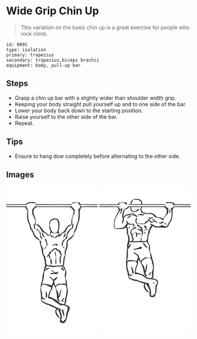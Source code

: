 # Wide Grip Chin Up
> This variation on the basic chin up is a great exercise for people who rock climb.

``` 
id: 0091 
type: isolation 
primary: trapezius 
secondary: trapezius,biceps brachii 
equipment: body, pull-up bar 
``` 

## Steps

 - Grasp a chin up bar with a slightly wider than shoulder width grip.
 - Keeping your body straight pull yourself up and to one side of the bar.
 - Lower your body back down to the starting position.
 - Raise yourself to the other side of the bar.
 - Repeat.

## Tips

 - Ensure to hang dow completely before alternating to the other side.

## Images

<svg width="185pt" height="400" viewBox="0 0 185 300" xmlns="http://www.w3.org/2000/svg"><g fill="#FFF"><path d="M0 0h185v37.68c-11.69.04-23.37-.06-35.06.06-.48-1.42-.54-3.72-2.54-3.76-4.55-.27-9.16-.39-13.68.28l-.28 2.27c3.51-1.14 7.1-2.11 10.82-2.21 3.26 2.4 6.02 6.1 5.05 10.4-.76.9-1.51 1.82-2.25 2.74-.33.04-.99.14-1.33.18.46 1.7.59 3.44.43 5.18.96 5.7-.23 11.41-.74 17.08-.22 2.58-.97 5.07-2.37 7.26-1.51 2.37-1.5 5.25-2.19 7.89-.54 2.67-2.62 4.61-3.66 7.06-.63 2.21-.18 4.67-1.13 6.79-3.73 4.92-9.39 7.93-13.34 12.63-1.11 3.36-.77 7.02-1.15 10.51-.06 3.86-2.35 7.16-3.13 10.86-.8 3.13.24 6.3.55 9.42-.6.37-1.79 1.12-2.38 1.49-1.09 5.72-1.36 11.55-1.99 17.33-6.85.31-13.7.88-20.57.98-2.44.07-4.79-.67-7-1.63-.26.28-.76.86-1.02 1.14-2.15-.59-5.07-1.34-5.3-4.03-.22-4.26-.38-8.58-1.74-12.65-.88-3.09-3.75-5.24-4.18-8.49-.36-3.14.18-6.35-.49-9.46-1.12-2.66-3.04-4.98-3.69-7.83-.36-2.16-.23-4.35-.25-6.52-.89-.74-1.78-1.49-2.66-2.23-2.02-3.92-6.08-6.04-8.92-9.24-2.5-2.86-2.9-6.82-4.76-10.04-1.24-2.43-3.45-4.42-3.9-7.2-.55-2.38-.68-4.92-2.08-7-3.73-5.99-3.36-13.34-3.88-20.11.34-4.62.35-10.07-3.74-13.16.54-.4 1.6-1.21 2.14-1.62-14.2-.16-28.39-.19-42.59-.2v-2.79c13.7 0 27.4-.01 41.1-.01.9-1.14 1.61-2.68 3.17-3.07 5.26-1.45 10.74-.19 16.1-.42-3.32-3.12-8.26-1.78-12.37-2.12-4.46-.94-6.68 4.58-11.01 4.24-12.33.04-24.66-.01-36.99.01V0m59.28 37.59c-.46 1.92.05 4.49-1.8 5.8-1.82 1.52-3.51 3.2-5 5.05.38 4.04-.71 8.56 1.81 12.08 1.66 2.66 2.28 5.82 4.12 8.38.29 3.71.02 7.51-1.02 11.09-.45-1.44-1.32-2.38-2.61-2.83 1.21 3.16 1.45 6.5 1.5 9.84 1.11 1.33 3.11.57 4.61.87 1.22 1.98 3.12 3.29 5.23 4.17.88 2.01 1.42 4.13 1.88 6.26l.99-.91c-.15 2.17-.42 4.32-.5 6.5 1.6 1.58 2.74 4.06 5.38 3.85-1.6-2.24-3.53-4.45-3.48-7.4l-.77.56c.17-1.3.37-2.61.57-3.91-2.44-4.72-6.01-10.59-12.22-9.77 0-2.8-.46-5.78.85-8.38 5.93 1.55 10.08 6.53 12.24 12.04 1.38 3.95 6.48 3.27 8.89 6.13 1.47 1.56 2.83 3.21 4.25 4.81.42-.35 1.26-1.06 1.68-1.41 3.14 1.61 6.63 2.55 9.37 4.87 1.88.53.8-2.9-.3-3.09-3.77-1.36-7.5-3.01-11.53-3.44-1.22-3.65-5.28-4.57-7.9-6.88-2.98-4.14-5.39-8.85-9.45-12.09-1.84-1.62-4.49-1.66-6.7-.84.98-4.03-.15-8.18-.39-12.24-1.79-5.39-4.76-10.77-3.94-16.64.93-3.16 3.97-4.83 6.4-6.72 22.53.02 45.06-.16 67.58.08 2.86 2.06 5.93 4.27 7.28 7.66.04 2.7-.7 5.33-1.16 7.97a63.15 63.15 0 0 0-.91 3.26c-2.37 5.54-3.09 11.78-2.14 17.73l-.79 1.32c.65-.33 1.95-.99 2.61-1.33-.18 1.29-.53 3.85-.71 5.13-5.25 3.34-11.2 8.25-10.76 15.11-.64 3.51-2.81 6.53-4.56 9.58-.46-.78-.9-1.57-1.35-2.35l.44 1.92c-.48.07-1.45.21-1.93.27-1.7 3.85-2.97 7.92-2.84 12.18l2.13-.48c.38-3.16.59-6.4 1.76-9.38 2.94-1.95 5.5-4.35 7.83-6.99-.06-1.71-.16-3.43-.59-5.08 2.98-5.26 5.85-11.57 11.91-13.81-.2-3.19.69-6.24 1.44-9.3-.33.29-.99.86-1.31 1.15l-.52 1.9c-2.48-2.74-.94-6.55-1.25-9.86-.33-3.52 1.48-6.66 2.21-10 2.76-3.03 2.44-7.15 2.82-10.93-1.68-2.56-5.08-3.99-5.54-7.23-22.03.35-44.06-.1-66.09.15-2.73.06-5.46-.09-8.17-.36.22-.61.65-1.82.86-2.42 6.09-.42 12.2-.07 18.29-.18 18.26.11 36.53-.22 54.78.17l-.12-1.54c-24.46-.04-48.91.12-73.36-.09m34.41 29.45c-4.02 1.7-6.93 5.7-6.81 10.15.48 5.06-.45 10.64 3.06 14.85-.27 2.24-3.34 5.87.15 6.62.27-1.41.55-2.81.84-4.22 3.82 2.95 9.24 2.69 13.38.57.71 1.64 1.37 3.3 1.97 4.98-3.75.65-7.52 2.84-8.02 6.95 2.04-1.21 3.59-3.18 5.89-3.96 1.87-.74 3.93-.56 5.88-.94 1.21-1.53 1.77-3.5 3.11-4.93 1.97-1.39 4.36-2 6.57-2.91 1.62-3.21 2.63-6.77 4.94-9.6 1.65-1.94 3.92-3.19 6.09-4.44-.22-.57-.44-1.13-.66-1.7-7.01 1.84-9.48 9.14-13.46 14.32-2.89 2.23-6.49 3.88-7.55 7.75-1.34-1.97-1.89-4.36-2.68-6.58-1.3-3.76 1.57-7.2 1.33-10.94.2-5.37.41-11.74-4.19-15.49-3.01-1.5-6.66-1.21-9.84-.48M72.6 94.78c-.89 4.16 1.06 9.04 5.42 10.19-.8-1.83-2.07-3.4-3.02-5.15-.57-1.8-.45-4.07-2.4-5.04m42.49 11.14c3.68-2.08 5.84-6.13 4.73-10.36-2.4 2.93-3.38 6.85-4.73 10.36m-37.18 1.46c.99 3.72 3.2 7.09 3.55 10.97.28 1.53-.31 3.64 1.87 4.01.26-5.08-1.24-9.98-3.11-14.63-.58-.09-1.73-.26-2.31-.35m17.81 12.13c-1.09.57-2.25 1.12-2.86 2.26 2.28-.25 4.84-.5 5.97-2.85 1.18.9 2.39 1.77 3.61 2.63.75-.21 1.51-.41 2.26-.61-.85-1.06-1.64-2.2-2.67-3.1-2.24-.93-4.63.15-6.31 1.67m-17.67 9.54c.45-1.56 1.02-3.1 2.52-3.94.08-.47.23-1.42.31-1.89-1.72 1.54-4.99 3.31-2.83 5.83m35.69-6.18c.72 1.94 2.37 3.23 4.07 4.28.1-2.43-2.16-3.5-4.07-4.28m-18.76 4.77c-1.38 3.32-4.78 4.75-7.58 6.61-.57 3.9-2.99 7.11-6.48 8.9 1.63 1.83 3.38-.54 4.91-1.18.44 2.7 2 4.85 4.36 6.18l-1.29 2.1c.81 2.9 1.08 5.9 1.04 8.91.48.14 1.45.43 1.94.57-.05-1.44-.12-2.88-.21-4.32h1.32c-.85-2.06-1.38-4.23-2.1-6.33-1.35-2.85-2.43-5.82-3.61-8.75 1.43-1.49 2.52-3.25 3.01-5.27.49-2.2 3.21-2.37 4.88-3.26l.72-2.36c1.43-.27 2.86-.55 4.29-.84 1.54 1.96 3.44 3.61 6.05 3.84 1.23 3.27 2.55 6.59 5.57 8.65-.62.24-1.86.71-2.48.94-2.19 5.23-.97 11.04-.74 16.51 2.66-2.72 1.65-7.08 1.52-10.53.7-2.38.1-5.55 2.26-7.16l-.06-2.25c-.35-.43-1.06-1.29-1.41-1.72-.08-2.38-1.43-4.35-2.66-6.29-2.56-.58-5.35-1.19-6.04-4.14-2.45.1-4.85.59-7.21 1.19m3.65 5.02c-1.58 5.76 3.31 11.21 1.06 16.81-.66 2.83-.37 5.81.17 8.64.35.14 1.06.42 1.42.56-.13-4.52.03-9.06-.49-13.55-.4-4.16-.05-8.71-2.16-12.46z"/><path d="M150.28 38.8c11.57.31 23.15.22 34.72.38v2.65c-11.57-.05-23.14.15-34.7.11-.01-.79-.02-2.36-.02-3.14zM0 43.32c12.66 0 25.32-.03 37.98.02 1.31 2.42 2.91 4.68 4.71 6.77-.2 9-1.87 19.01 3.33 27.01 1.47 2.44 1.26 5.37 1.9 8.06 1.08 3.71 4.29 6.31 5.53 9.93 1.38 7.3 7.6 12.42 13.89 15.67.89 8.3 4.45 16 5.04 24.32.34 3.98 3.06 7.15 3.97 10.96 1.36 4.15 1.49 8.54 2.2 12.82.91 3.56-2.16 6.53-1.99 10.07.07 4.29-1.7 8.22-2.85 12.25-.79 4.92-.13 10.13-2.7 14.63-1 6.98-2.7 14.12-1.32 21.2.98 5.1.77 10.32.94 15.47 2.27 4.39 7.57 5.68 11.51 8.12 6.71 1.41 12.38 5.36 18.72 7.77-.63 3-2.5 6.09-1.13 9.15 1.22 4.63 4.48 9.53 9.62 10.09-3.49-3.67-6.71-7.75-7.96-12.76.17-1.96.89-3.82 1.43-5.7 4.3 3.72 5.42 9.61 6.93 14.83.21 3.99-1.93 7.84-1.04 11.92.48.29 1.45.86 1.93 1.14 1.71.35 3.39.98 5.14 1.09 3.19-1.32 5.09-4.39 5.86-7.64 2-3.74 2.27-7.96 2.97-12.05 1.56-4.05 4.15-7.84 3.85-12.4-2.85-2.94-6.49-4.84-10.4-5.97 2.02-1.86 3.61-4.25 3.28-7.13-.13-6.86 3.56-13.11 3.17-19.99.25-5.44-2.23-10.55-1.84-15.99.33-3.49-1.76-6.46-2.37-9.76-.05-4.14 1.43-8.12 1.37-12.25-1.06-3.53-3.12-6.74-3.33-10.53-.73.04-2.18.1-2.91.14 2.35-5.47 1.75-11.52 2.78-17.26 1.72-3.54 2.23-7.46 2.08-11.36-.06-4.31 3.05-7.74 3.58-11.93.82-3.84-.2-7.85.64-11.66 2.87-2.82 6.64-4.63 9.17-7.84 2.51-2.59 3.8-6.07 4.23-9.61 1.8-2.62 3.62-5.26 4.89-8.19 1.03-2.93.57-6.23 2.06-9.04 4.33-7.79 3.84-17.03 3.76-25.65.38-3.19 2.13-5.95 3.56-8.75 10.94.05 21.88.01 32.82.02V300H0V43.32z"/><path d="M98.21 68.22c2.46-.29 5.28 1.25 5.79 3.81 1.94 6.87 2.4 14.48-.81 21.04-1.66 2.9-5.34 2.87-8.19 2.11-4.93-4.2-6.32-10.8-7.13-16.9.51-2.07 1.01-4.18 2.03-6.07 2.16-2.28 5.21-3.63 8.31-3.99zM80.59 162.42c5.38.28 10.5 2.97 15.94 1.98 5.4-1.19 10.95-1.03 16.44-1.09 2.5 1.6 3.63 4.35 5.38 6.62 2.73 5.47-1.76 11.5 1.05 16.93.61 3.9.8 7.84 1.23 11.76-1.57-.32-3.12-.63-4.68-.95-3.95 2.37-8.74-.62-12.55 1.88-1.28.67-2.25 1.76-3.28 2.74-.56-.36-1.11-.73-1.65-1.11-.68-3.33-.85-6.81-2.27-9.94.47.25 1.42.75 1.89 1 2.24-2.24 5.36-4.63 5.35-8.07-2.78 1.52-5.2 3.61-7.47 5.81-2.24-2.21-5.2-3.6-7.15-6.11-.41-.08-1.23-.25-1.64-.33.94 3.26 4.32 4.52 6.44 6.83.81 1.89.9 3.99 1.31 5.99-.3.06-.9.19-1.2.26-.06 2.03-1.34 3.61-2.52 5.13-5.93-2.5-12.52-3.66-18.96-3.3.62-2.56 1.92-4.86 2.69-7.36.75-5.53 2.28-10.97 1.61-16.6l.58-.14c1.96-4.67 8.09-3.97 10.64-7.98-1.23.11-3.69.32-4.92.43-1.43 1.17-2.9 2.28-4.47 3.26.11-2.11 1.34-3.81 3.18-4.75-.24-.72-.73-2.17-.97-2.89m30.59 2.39c.13 1.39.29 2.79.47 4.18 1.57 1.25 3.06 2.61 4.8 3.62.11-.38.33-1.14.44-1.53-1.29-2.53-3.1-4.99-5.71-6.27m-20.29 6.7c2.01 1.42 4.12 2.71 5.86 4.47-2.78 1.38-6.11.36-8.73 2.06 2.61.51 5.32 1.34 7.95.47 1.33-.53 2.65-.08 3.92.41 1.22-.18 2.43-.4 3.63-.68 1.48-.23.94-2.32 1.39-3.31-3.01-.27-6.23 1.53-8.82-.71-.92-2.25-2.83-3.2-5.2-2.71zM72.83 200.83c.94-1.34 2.84-.93 4.21-.72 5.11.91 9.47 3.87 14.29 5.61-1.1 5.74-5.5 10.32-5.96 16.24-.23 1.74-1.11 3.41-.87 5.2 3.19 1.9 7.34 1.56 10.19 4.08 5.16 4.17 10.41 8.27 16.38 11.25.49-.35 1.47-1.04 1.96-1.38 3.79 1.07 8.64 1.22 10.96 4.92.93 4.03-.67 8.01-2.22 11.68-1.55 3.24.59 7-1.09 10.21-1.47 2.86-3.52 5.68-6.67 6.82-1-1.35-2.14-2.58-3.4-3.69.49-.6.98-1.21 1.47-1.81 1.8-7.2-3.48-13.89-2.44-21.15-.47.24-1.43.73-1.91.97-3.92-2.64-8.71-3.47-12.6-6.17-2.75-1.85-5.81-3.09-9.1-3.5-1.11-.69-2.35-1.08-3.64-1.22-3.01-2.09-6.66-2.93-9.72-4.96l-1.11-3.3 1.44-1.36c2.11 1.64 4.65 1.53 7.02.58-3.37-.08-6.45-2.36-7.52-5.53-.02-3.22.13-6.48-.97-9.56-1.26-4.25-2.21-9.76 1.3-13.21m6.5 13.75c1.09 3.6.87 7.2.22 10.89.63.1 1.89.29 2.52.39 1.74-3.86-.03-7.77-1.15-11.49-.4.05-1.19.16-1.59.21m32.13 35.9c1.93 2.41 2.12 5.58 2.69 8.49 2.17 2.2 1.71 5.55 3.26 8.07-.16-3.03-.28-6.07-.52-9.09-.65-2.45-1.56-4.82-1.89-7.34-1.18-.06-2.36-.09-3.54-.13z"/><path d="M93.25 207.55c.62-2.77.39-5.86 2.32-8.16.32.8.96 2.4 1.29 3.21l-.94.7c.77-.24 2.32-.7 3.1-.93-1.95 2.64 1.01 5.09 1.48 7.68.52 4.66 2.44 9.14 1.99 13.9-.35 3.73.9 7.55 3.37 10.36.7.1 2.12.3 2.82.39-1.28-2.2-2.56-4.43-3.41-6.84 1.01-1.14 1.98-2.31 2.94-3.48.98-5.19 3.04-10.2 3.02-15.54-2.73 4.53-3.18 9.99-5.43 14.73-.25-3.93-.39-8.17-2.92-11.43-1.48-1.72-2.99-3.71-2.53-6.14.04-3.06 3-4.95 5.71-5.44 4.59-.85 9.25.02 13.87.12 1.32 2.93 2.65 6 2.45 9.3-.34 5.77-1.14 11.53-2.85 17.07-1.69 4.17.18 9.14-3.16 12.71-2.97-1.15-6.64-.55-9.08-2.85-2.34-1.98-4.23-4.48-6.78-6.21-4.29-2.73-9.08-4.53-13.75-6.49.93-3.2 1.59-6.48 2.71-9.61 1.11-2.43 2.75-4.59 3.78-7.05m17.73 26.21l1.86-.39c.67.55 1.39 1.02 2.17 1.4l.69-.23.65-.59c-.71-.63-1.43-1.24-2.16-1.84 1.69-1.27 2.89-2.94 2.84-5.11-3.11.77-4.09 4.51-6.05 6.76z"/></g><g fill="#333"><path d="M36.99 37.68c4.33.34 6.55-5.18 11.01-4.24 4.11.34 9.05-1 12.37 2.12-5.36.23-10.84-1.03-16.1.42-1.56.39-2.27 1.93-3.17 3.07-13.7 0-27.4.01-41.1.01v-1.37c12.33-.02 24.66.03 36.99-.01zM133.72 34.26c4.52-.67 9.13-.55 13.68-.28 2 .04 2.06 2.34 2.54 3.76 11.69-.12 23.37-.02 35.06-.06v1.5c-11.57-.16-23.15-.07-34.72-.38 0 .78.01 2.35.02 3.14 11.56.04 23.13-.16 34.7-.11v1.48c-10.94-.01-21.88.03-32.82-.02-1.43 2.8-3.18 5.56-3.56 8.75.08 8.62.57 17.86-3.76 25.65-1.49 2.81-1.03 6.11-2.06 9.04-1.27 2.93-3.09 5.57-4.89 8.19-.43 3.54-1.72 7.02-4.23 9.61-2.53 3.21-6.3 5.02-9.17 7.84-.84 3.81.18 7.82-.64 11.66-.53 4.19-3.64 7.62-3.58 11.93.15 3.9-.36 7.82-2.08 11.36-1.03 5.74-.43 11.79-2.78 17.26.73-.04 2.18-.1 2.91-.14.21 3.79 2.27 7 3.33 10.53.06 4.13-1.42 8.11-1.37 12.25.61 3.3 2.7 6.27 2.37 9.76-.39 5.44 2.09 10.55 1.84 15.99.39 6.88-3.3 13.13-3.17 19.99.33 2.88-1.26 5.27-3.28 7.13 3.91 1.13 7.55 3.03 10.4 5.97.3 4.56-2.29 8.35-3.85 12.4-.7 4.09-.97 8.31-2.97 12.05-.77 3.25-2.67 6.32-5.86 7.64-1.75-.11-3.43-.74-5.14-1.09-.48-.28-1.45-.85-1.93-1.14-.89-4.08 1.25-7.93 1.04-11.92-1.51-5.22-2.63-11.11-6.93-14.83-.54 1.88-1.26 3.74-1.43 5.7 1.25 5.01 4.47 9.09 7.96 12.76-5.14-.56-8.4-5.46-9.62-10.09-1.37-3.06.5-6.15 1.13-9.15-6.34-2.41-12.01-6.36-18.72-7.77-3.94-2.44-9.24-3.73-11.51-8.12-.17-5.15.04-10.37-.94-15.47-1.38-7.08.32-14.22 1.32-21.2 2.57-4.5 1.91-9.71 2.7-14.63 1.15-4.03 2.92-7.96 2.85-12.25-.17-3.54 2.9-6.51 1.99-10.07-.71-4.28-.84-8.67-2.2-12.82-.91-3.81-3.63-6.98-3.97-10.96-.59-8.32-4.15-16.02-5.04-24.32-6.29-3.25-12.51-8.37-13.89-15.67-1.24-3.62-4.45-6.22-5.53-9.93-.64-2.69-.43-5.62-1.9-8.06-5.2-8-3.53-18.01-3.33-27.01-1.8-2.09-3.4-4.35-4.71-6.77-12.66-.05-25.32-.02-37.98-.02v-1.47c14.2.01 28.39.04 42.59.2-.54.41-1.6 1.22-2.14 1.62 4.09 3.09 4.08 8.54 3.74 13.16.52 6.77.15 14.12 3.88 20.11 1.4 2.08 1.53 4.62 2.08 7 .45 2.78 2.66 4.77 3.9 7.2 1.86 3.22 2.26 7.18 4.76 10.04 2.84 3.2 6.9 5.32 8.92 9.24.88.74 1.77 1.49 2.66 2.23.02 2.17-.11 4.36.25 6.52.65 2.85 2.57 5.17 3.69 7.83.67 3.11.13 6.32.49 9.46.43 3.25 3.3 5.4 4.18 8.49 1.36 4.07 1.52 8.39 1.74 12.65.23 2.69 3.15 3.44 5.3 4.03.26-.28.76-.86 1.02-1.14 2.21.96 4.56 1.7 7 1.63 6.87-.1 13.72-.67 20.57-.98.63-5.78.9-11.61 1.99-17.33.59-.37 1.78-1.12 2.38-1.49-.31-3.12-1.35-6.29-.55-9.42.78-3.7 3.07-7 3.13-10.86.38-3.49.04-7.15 1.15-10.51 3.95-4.7 9.61-7.71 13.34-12.63.95-2.12.5-4.58 1.13-6.79 1.04-2.45 3.12-4.39 3.66-7.06.69-2.64.68-5.52 2.19-7.89 1.4-2.19 2.15-4.68 2.37-7.26.51-5.67 1.7-11.38.74-17.08.16-1.74.03-3.48-.43-5.18.34-.04 1-.14 1.33-.18.74-.92 1.49-1.84 2.25-2.74.97-4.3-1.79-8-5.05-10.4-3.72.1-7.31 1.07-10.82 2.21l.28-2.27M80.59 162.42c.24.72.73 2.17.97 2.89-1.84.94-3.07 2.64-3.18 4.75 1.57-.98 3.04-2.09 4.47-3.26 1.23-.11 3.69-.32 4.92-.43-2.55 4.01-8.68 3.31-10.64 7.98l-.58.14c.67 5.63-.86 11.07-1.61 16.6-.77 2.5-2.07 4.8-2.69 7.36 6.44-.36 13.03.8 18.96 3.3 1.18-1.52 2.46-3.1 2.52-5.13.3-.07.9-.2 1.2-.26-.41-2-.5-4.1-1.31-5.99-2.12-2.31-5.5-3.57-6.44-6.83.41.08 1.23.25 1.64.33 1.95 2.51 4.91 3.9 7.15 6.11 2.27-2.2 4.69-4.29 7.47-5.81.01 3.44-3.11 5.83-5.35 8.07-.47-.25-1.42-.75-1.89-1 1.42 3.13 1.59 6.61 2.27 9.94.54.38 1.09.75 1.65 1.11 1.03-.98 2-2.07 3.28-2.74 3.81-2.5 8.6.49 12.55-1.88 1.56.32 3.11.63 4.68.95-.43-3.92-.62-7.86-1.23-11.76-2.81-5.43 1.68-11.46-1.05-16.93-1.75-2.27-2.88-5.02-5.38-6.62-5.49.06-11.04-.1-16.44 1.09-5.44.99-10.56-1.7-15.94-1.98m-7.76 38.41c-3.51 3.45-2.56 8.96-1.3 13.21 1.1 3.08.95 6.34.97 9.56 1.07 3.17 4.15 5.45 7.52 5.53-2.37.95-4.91 1.06-7.02-.58l-1.44 1.36 1.11 3.3c3.06 2.03 6.71 2.87 9.72 4.96 1.29.14 2.53.53 3.64 1.22 3.29.41 6.35 1.65 9.1 3.5 3.89 2.7 8.68 3.53 12.6 6.17.48-.24 1.44-.73 1.91-.97-1.04 7.26 4.24 13.95 2.44 21.15-.49.6-.98 1.21-1.47 1.81 1.26 1.11 2.4 2.34 3.4 3.69 3.15-1.14 5.2-3.96 6.67-6.82 1.68-3.21-.46-6.97 1.09-10.21 1.55-3.67 3.15-7.65 2.22-11.68-2.32-3.7-7.17-3.85-10.96-4.92-.49.34-1.47 1.03-1.96 1.38-5.97-2.98-11.22-7.08-16.38-11.25-2.85-2.52-7-2.18-10.19-4.08-.24-1.79.64-3.46.87-5.2.46-5.92 4.86-10.5 5.96-16.24-4.82-1.74-9.18-4.7-14.29-5.61-1.37-.21-3.27-.62-4.21.72m20.42 6.72c-1.03 2.46-2.67 4.62-3.78 7.05-1.12 3.13-1.78 6.41-2.71 9.61 4.67 1.96 9.46 3.76 13.75 6.49 2.55 1.73 4.44 4.23 6.78 6.21 2.44 2.3 6.11 1.7 9.08 2.85 3.34-3.57 1.47-8.54 3.16-12.71 1.71-5.54 2.51-11.3 2.85-17.07.2-3.3-1.13-6.37-2.45-9.3-4.62-.1-9.28-.97-13.87-.12-2.71.49-5.67 2.38-5.71 5.44-.46 2.43 1.05 4.42 2.53 6.14 2.53 3.26 2.67 7.5 2.92 11.43 2.25-4.74 2.7-10.2 5.43-14.73.02 5.34-2.04 10.35-3.02 15.54-.96 1.17-1.93 2.34-2.94 3.48.85 2.41 2.13 4.64 3.41 6.84-.7-.09-2.12-.29-2.82-.39-2.47-2.81-3.72-6.63-3.37-10.36.45-4.76-1.47-9.24-1.99-13.9-.47-2.59-3.43-5.04-1.48-7.68-.78.23-2.33.69-3.1.93l.94-.7c-.33-.81-.97-2.41-1.29-3.21-1.93 2.3-1.7 5.39-2.32 8.16z"/><path d="M59.28 37.59c24.45.21 48.9.05 73.36.09l.12 1.54c-18.25-.39-36.52-.06-54.78-.17-6.09.11-12.2-.24-18.29.18-.21.6-.64 1.81-.86 2.42 2.71.27 5.44.42 8.17.36 22.03-.25 44.06.2 66.09-.15.46 3.24 3.86 4.67 5.54 7.23-.38 3.78-.06 7.9-2.82 10.93-.73 3.34-2.54 6.48-2.21 10 .31 3.31-1.23 7.12 1.25 9.86l.52-1.9c.32-.29.98-.86 1.31-1.15-.75 3.06-1.64 6.11-1.44 9.3-6.06 2.24-8.93 8.55-11.91 13.81.43 1.65.53 3.37.59 5.08-2.33 2.64-4.89 5.04-7.83 6.99-1.17 2.98-1.38 6.22-1.76 9.38l-2.13.48c-.13-4.26 1.14-8.33 2.84-12.18.48-.06 1.45-.2 1.93-.27l-.44-1.92c.45.78.89 1.57 1.35 2.35 1.75-3.05 3.92-6.07 4.56-9.58-.44-6.86 5.51-11.77 10.76-15.11.18-1.28.53-3.84.71-5.13-.66.34-1.96 1-2.61 1.33l.79-1.32c-.95-5.95-.23-12.19 2.14-17.73.27-1.09.58-2.18.91-3.26.46-2.64 1.2-5.27 1.16-7.97-1.35-3.39-4.42-5.6-7.28-7.66-22.52-.24-45.05-.06-67.58-.08-2.43 1.89-5.47 3.56-6.4 6.72-.82 5.87 2.15 11.25 3.94 16.64.24 4.06 1.37 8.21.39 12.24 2.21-.82 4.86-.78 6.7.84 4.06 3.24 6.47 7.95 9.45 12.09 2.62 2.31 6.68 3.23 7.9 6.88 4.03.43 7.76 2.08 11.53 3.44 1.1.19 2.18 3.62.3 3.09-2.74-2.32-6.23-3.26-9.37-4.87-.42.35-1.26 1.06-1.68 1.41-1.42-1.6-2.78-3.25-4.25-4.81-2.41-2.86-7.51-2.18-8.89-6.13-2.16-5.51-6.31-10.49-12.24-12.04-1.31 2.6-.85 5.58-.85 8.38 6.21-.82 9.78 5.05 12.22 9.77-.2 1.3-.4 2.61-.57 3.91l.77-.56c-.05 2.95 1.88 5.16 3.48 7.4-2.64.21-3.78-2.27-5.38-3.85.08-2.18.35-4.33.5-6.5l-.99.91c-.46-2.13-1-4.25-1.88-6.26-2.11-.88-4.01-2.19-5.23-4.17-1.5-.3-3.5.46-4.61-.87-.05-3.34-.29-6.68-1.5-9.84 1.29.45 2.16 1.39 2.61 2.83 1.04-3.58 1.31-7.38 1.02-11.09-1.84-2.56-2.46-5.72-4.12-8.38-2.52-3.52-1.43-8.04-1.81-12.08 1.49-1.85 3.18-3.53 5-5.05 1.85-1.31 1.34-3.88 1.8-5.8z"/><path d="M93.69 67.04c3.18-.73 6.83-1.02 9.84.48 4.6 3.75 4.39 10.12 4.19 15.49.24 3.74-2.63 7.18-1.33 10.94.79 2.22 1.34 4.61 2.68 6.58 1.06-3.87 4.66-5.52 7.55-7.75 3.98-5.18 6.45-12.48 13.46-14.32.22.57.44 1.13.66 1.7-2.17 1.25-4.44 2.5-6.09 4.44-2.31 2.83-3.32 6.39-4.94 9.6-2.21.91-4.6 1.52-6.57 2.91-1.34 1.43-1.9 3.4-3.11 4.93-1.95.38-4.01.2-5.88.94-2.3.78-3.85 2.75-5.89 3.96.5-4.11 4.27-6.3 8.02-6.95-.6-1.68-1.26-3.34-1.97-4.98-4.14 2.12-9.56 2.38-13.38-.57-.29 1.41-.57 2.81-.84 4.22-3.49-.75-.42-4.38-.15-6.62-3.51-4.21-2.58-9.79-3.06-14.85-.12-4.45 2.79-8.45 6.81-10.15m4.52 1.18c-3.1.36-6.15 1.71-8.31 3.99-1.02 1.89-1.52 4-2.03 6.07.81 6.1 2.2 12.7 7.13 16.9 2.85.76 6.53.79 8.19-2.11 3.21-6.56 2.75-14.17.81-21.04-.51-2.56-3.33-4.1-5.79-3.81zM72.6 94.78c1.95.97 1.83 3.24 2.4 5.04.95 1.75 2.22 3.32 3.02 5.15-4.36-1.15-6.31-6.03-5.42-10.19zM115.09 105.92c1.35-3.51 2.33-7.43 4.73-10.36 1.11 4.23-1.05 8.28-4.73 10.36zM77.91 107.38c.58.09 1.73.26 2.31.35 1.87 4.65 3.37 9.55 3.11 14.63-2.18-.37-1.59-2.48-1.87-4.01-.35-3.88-2.56-7.25-3.55-10.97zM95.72 119.51c1.68-1.52 4.07-2.6 6.31-1.67 1.03.9 1.82 2.04 2.67 3.1-.75.2-1.51.4-2.26.61-1.22-.86-2.43-1.73-3.61-2.63-1.13 2.35-3.69 2.6-5.97 2.85.61-1.14 1.77-1.69 2.86-2.26zM78.05 129.05c-2.16-2.52 1.11-4.29 2.83-5.83-.08.47-.23 1.42-.31 1.89-1.5.84-2.07 2.38-2.52 3.94zM113.74 122.87c1.91.78 4.17 1.85 4.07 4.28-1.7-1.05-3.35-2.34-4.07-4.28zM94.98 127.64c2.36-.6 4.76-1.09 7.21-1.19.69 2.95 3.48 3.56 6.04 4.14 1.23 1.94 2.58 3.91 2.66 6.29.35.43 1.06 1.29 1.41 1.72l.06 2.25c-2.16 1.61-1.56 4.78-2.26 7.16.13 3.45 1.14 7.81-1.52 10.53-.23-5.47-1.45-11.28.74-16.51.62-.23 1.86-.7 2.48-.94-3.02-2.06-4.34-5.38-5.57-8.65-2.61-.23-4.51-1.88-6.05-3.84-1.43.29-2.86.57-4.29.84l-.72 2.36c-1.67.89-4.39 1.06-4.88 3.26-.49 2.02-1.58 3.78-3.01 5.27 1.18 2.93 2.26 5.9 3.61 8.75.72 2.1 1.25 4.27 2.1 6.33h-1.32c.09 1.44.16 2.88.21 4.32-.49-.14-1.46-.43-1.94-.57.04-3.01-.23-6.01-1.04-8.91l1.29-2.1c-2.36-1.33-3.92-3.48-4.36-6.18-1.53.64-3.28 3.01-4.91 1.18 3.49-1.79 5.91-5 6.48-8.9 2.8-1.86 6.2-3.29 7.58-6.61z"/><path d="M98.63 132.66c2.11 3.75 1.76 8.3 2.16 12.46.52 4.49.36 9.03.49 13.55-.36-.14-1.07-.42-1.42-.56-.54-2.83-.83-5.81-.17-8.64 2.25-5.6-2.64-11.05-1.06-16.81zM111.18 164.81c2.61 1.28 4.42 3.74 5.71 6.27-.11.39-.33 1.15-.44 1.53-1.74-1.01-3.23-2.37-4.8-3.62-.18-1.39-.34-2.79-.47-4.18zM90.89 171.51c2.37-.49 4.28.46 5.2 2.71 2.59 2.24 5.81.44 8.82.71-.45.99.09 3.08-1.39 3.31-1.2.28-2.41.5-3.63.68-1.27-.49-2.59-.94-3.92-.41-2.63.87-5.34.04-7.95-.47 2.62-1.7 5.95-.68 8.73-2.06-1.74-1.76-3.85-3.05-5.86-4.47zM79.33 214.58c.4-.05 1.19-.16 1.59-.21 1.12 3.72 2.89 7.63 1.15 11.49-.63-.1-1.89-.29-2.52-.39.65-3.69.87-7.29-.22-10.89zM110.98 233.76c1.96-2.25 2.94-5.99 6.05-6.76.05 2.17-1.15 3.84-2.84 5.11.73.6 1.45 1.21 2.16 1.84l-.65.59-.69.23c-.78-.38-1.5-.85-2.17-1.4l-1.86.39zM111.46 250.48c1.18.04 2.36.07 3.54.13.33 2.52 1.24 4.89 1.89 7.34.24 3.02.36 6.06.52 9.09-1.55-2.52-1.09-5.87-3.26-8.07-.57-2.91-.76-6.08-2.69-8.49z"/></g></svg>
<svg width="185pt" height="400" viewBox="0 0 185 300" xmlns="http://www.w3.org/2000/svg"><g fill="#FFF"><path d="M0 0h185v37.67c-11.14-.01-22.28.03-33.41-.03-.08-.62-.23-1.86-.31-2.48-4.8-2.7-10.36-.61-15.48-1.89-.46 1.07-.92 2.13-1.38 3.2 3.63-1.88 7.77-.89 11.67-.96 2.41-.31 2.79 2.42 3.73 4 11.69-1.14 23.46-.14 35.18-.32v2.63c-11.98.23-24.01-.43-35.96.6-.42 2.83-2.72 3.47-5.2 3.33.4.51 1.22 1.51 1.63 2.01.46 5.72 1.26 11.61-.08 17.27-1.3 6.39-6.55 10.85-8.36 17.07-4.4.71-8.54-.94-12.4-2.89.09.61.26 1.82.34 2.42-3.72.5-7.58 1.46-11.28.21-4.15-1.02-7.04-5.58-11.69-4.65.9.76 1.81 1.52 2.72 2.28l-.16.15.99-.24c-2.19 4.44-5.27 8.58-6.14 13.55-.65 2.97-1.97 5.8-2.02 8.88-.34 3.09.02 6.77-2.36 9.16-3.17 2.61-7.47.76-11.13.86 1.49-1.99 1.97-4.34 1.32-6.81-1.75 2.01-1.71 4.67-1.91 7.15-5.23-.06-10.44.32-15.66.47.71-1.54 1.53-3.03 2-4.66-1.31-3.18-2.94-6.29-2.39-9.87 1.87-.73 3.73-1.51 5.53-2.42-2.44-.43-4.4 1.03-6.22 2.41-3.19-2.06-1.14-5.54-.71-8.45 3.31-1.45 7.4-2.31 9-5.96-.53-.09-1.6-.25-2.14-.34-2.32 1.87-4.97 3.28-7.31 5.12-1.67 1.79-2.39 4.27-2.95 6.6 2.17 4.09 3.26 8.56 4.47 13-.36 1.54-.7 3.07-1.02 4.61-1.59-.03-3.18-.08-4.76-.14-.01-3.31.63-6.82-.82-9.92-1.47-3.45-3.22-7.11-2.29-10.94.7-3.14-1.09-5.97-2.2-8.76.64-1.62 1.29-3.23 1.91-4.85 3.85 1.84 8.13-.21 12.08 1.18-1.2 1.79-2.45 3.56-3.61 5.39 1.51-.83 2.99-1.7 4.45-2.61-.03-1.57-.01-3.14-.02-4.71-3.87-.55-8.19 1.18-11.58-1.4-1.91-1.86-2.68-4.59-4.44-6.6-.09 2.27.57 4.44 1.51 6.48-2.61 3.73-5.06 8.63-10.01 9.48-4.9.65-9.87.77-14.77 1.54-1.1-5.04-.6-10.22-.08-15.29 1.13-5.49 3.94-10.49 7.15-15.03 2.17-2.89 2.75-6.63 5.05-9.44.1 3.92-1.07 7.69-1.77 11.5 3.12-3.5 3.49-8.4 5.69-12.41-1.83.36-3.66.71-5.49 1.08-1.43-1.22-2.87-2.45-4.29-3.69 1.88-.15 3.76-.29 5.64-.44l-.81-.76c-14.12-.8-28.3-.32-42.45-.49v-2.79c14.18-.18 28.38.37 42.54-.3-1.24-.63-2.48-1.26-3.73-1.88 2.85-2.54 6.88-1.67 10.37-1.67 2.14-.11 3.5 1.73 4.98 2.97.45.08 1.33.25 1.77.33-.16-1.44-.35-2.89-.53-4.32-4.52-.04-9.03.28-13.55.1-2.47-.49-3.84 1.85-5.29 3.36-12.19.05-24.37.01-36.56.02V0m67.55 28.56c-2.77 1.69-3.75 4.91-4.97 7.7.87.11 1.74.22 2.62.32.75-2.84 1.62-5.7 3.51-8.02 4.48.12 9.52-.76 13.37 2.11 2.58 1.33 2.47 4.51 2.76 6.98-8.63.15-17.27-.21-25.89.18.29 1.88 2.78.88 4.05 1.23 23.23-.01 46.46-.02 69.7.01-.01.72-.02 2.15-.02 2.87-21.56.04-43.12-.01-64.68.02-3.42-.02-6.91.26-10.27-.6-.65 1.32-.47 3.44-2.2 3.86-2.05.88-4.46 1.53-5.68 3.57-3.03 5.16-4.17 11.43-2.72 17.27 1.02 3.96-1.74 7.62-1.24 11.59 3.04-3.11 4.35-7.95 3.45-12.2 2.09-2.28 4.17-5.34 7.66-5.2 3.51.16 6.74-1.22 9.77-2.84.68.53 1.35 1.06 2.02 1.6l-1.57.34-.01 1.21c.72-.04 2.16-.13 2.89-.17 1.82.93 3.78 1.71 5.15 3.3 1.05-1.28 1.97-2.66 2.84-4.07 3.69-.79 7.32.7 11.01.35 1.23.04 1.32-1.12 1.64-1.96-2.64-.14-5.25-.51-7.88-.69-2.77.23-5.42 1.85-6.97 4.16-1.62-2.91-5.04-3.16-7.88-4.15l2.67-1.99c-4.56-.03-8.56 2.73-13.12 2.51-3.82-.07-6.41 2.92-8.88 5.38.01-5.07 1.05-10.07 2.9-14.78 1.62-.58 3.29-1.02 4.99-1.3 1.71-1.73 3.04-4.22 5.82-4.13.48 3.54.6 9.9 5.53 9.8 4.16.54 8.58-.26 11.78-3.11-.05-1.07.21-3.3-1.32-3.28-1.97 2.73-4.64 5.35-8.31 5.1-4.61.68-5.55-4.81-6.02-8.22 6.9.02 13.81.05 20.71-.01-.17 1.03-.33 2.06-.49 3.09l-1.84.84c1.21 2.63 2.19 5.35 3.15 8.08 3.03.41 6.18.73 8.8 2.45 3.16-.24 6.31-.63 9.48-.57 3.89.76 6.5 4.03 9.1 6.75 1.65.43 3.36.49 5.03.75 4.22.63 7.6 3.03 11.23 5.06 1.53-4.2 3.75-8.24 7.29-11.1 4.1-2.83 2.62-8.44 3.15-12.68-1.67-.85-3.34-1.7-4.99-2.6-.73-1.92-1.5-3.82-2.25-5.72-15.2.04-30.4.03-45.6 0 .22-3.54-.84-7.39-4.24-9.08-4.72-1.96-10.42-2.6-15.03-.01m75.35 27.17c.71-2.9 1.06-5.91.72-8.9-1.35 2.54-3.31 6.62-.72 8.9M56.25 66.41c3.71-.42 5.53-3.87 8.66-5.29.01-.24.01-.71.02-.95-3.83.43-6.66 3.16-8.68 6.24m42.86-1.57c.07 1.37 1.15 1.98 2.31 2.47-.71.64-1.41 1.3-2.09 1.97a38.21 38.21 0 0 0-8.98 7.69c-2.92-.56-5.91.23-8.81-.42-.83-.19-2.62-.63-2.02.86 4.37.3 8.79.81 13.1-.31 2.72-1.79 5.5-3.6 7.36-6.35 1.15 1 2.33 1.97 3.54 2.9.11.39.33 1.15.44 1.53 2.51-.54 4.99-1.21 7.36-2.18-2.08-1.68-4.49-.49-6.68.19.08-.44.24-1.3.32-1.73-1.47-.41-3.29-.6-3.37-2.52.54-.8 1.11-1.58 1.72-2.33 2.21-.11 5.09-.59 5.42-3.26-3.15.98-6.24 2.34-9.62 1.49m-25.98 7.18c-.29 2.68 1.82 4.49 3.5 6.22.23-.46.69-1.36.92-1.81-.85-.83-1.74-1.63-2.5-2.54-.1-2.9.78-5.7 1.19-8.54-3.3.26-3.09 4.22-3.11 6.67m32.52-4.84c4.11 3.17 7.63 7.54 13.04 8.47-3.88-3.29-7.57-8.11-13.04-8.47m15.84 7.72c-.07.43-.2 1.29-.27 1.73 3.19-.13 9.42.3 8.69-4.53-2.66 1.35-5.38 2.69-8.42 2.8m9.38.27c1.15 1.93 2.82 3.58 5.16 3.79-1.23-1.84-2.53-4.17-5.16-3.79M75.08 79.2c2.96 2 5.05 5.07 8.41 6.5 1.69.2.83 3.7-.76 3.19-2.82-1.55-6.1-1.29-9.15-.76 1.51.22 3.03.41 4.55.58.99.71 1.98 1.42 2.99 2.11 1.72-.34 3.16.67 4.49 1.57.26 1.61.59 3.21.9 4.81-1.22 2.92-1.77 6.07-2.27 9.18 1.06-2.96 1.58-6.28 3.99-8.53 1.35-4.86-1.5-9.14-2.15-13.81-4.71.11-5.94-7.14-11-4.84m16.85 3.73l-1.34.7c1.45 1.04 2.54 3.74 4.69 2.86 2.08-2.76-2.33-4.8-3.65-6.89-1.31 1.17-1.09 2.33.3 3.33m-33.01 2.6c2.71 1.32 2.93-1.72 3.64-3.49a14.05 14.05 0 0 0-3.64 3.49m33.64 2.8c1.88 1.38 5.04 2.37 5.79-.72-1.93.2-3.87.43-5.79.72m-1.36.89c-.21.26-.64.78-.85 1.04.93 3.08 4.31-1.6.85-1.04m-16.76 8.74c.13 1.79.12 3.6.18 5.4.46.04 1.37.14 1.82.18.1-1.82.2-3.65.34-5.47 2.26-.36 4.52-.12 6.73.46l-.08-1.94c-2.13-.12-4.26-.12-6.39-.02-1.5-1.24-3.01-2.47-4.49-3.72-.18-.73-.55-2.19-.73-2.92-.25 2.94 2.08 5.26 2.62 8.03m15.36-.6c2.3-.39 4.55-1.7 3.89-4.38-1.38 1.38-2.7 2.83-3.89 4.38z"/><path d="M0 43.33c12.09-.03 24.17.06 36.26-.04.88 1.79 1.92 3.5 3.04 5.16-.39 2.06-.61 4.24-1.76 6.06-4.18 6.77-8.14 14.31-7.89 22.49.03 3.72-1.53 8.22 2.16 10.71 5.1-.16 10.22.07 15.31-.29 2.47-.1 4.39-1.83 6.42-3.02 2.57 3.04 2.06 6.94 1.86 10.61 1.31 4.29 3.32 8.46 2.95 13.09.73 4.86-2.67 9.15-2.11 13.95.58 5.69-1.37 11.27-.82 16.97.42 3.7-.45 7.32-1.08 10.94.13 6.86-.7 13.91 1.3 20.6 1.52 4.89 2.2 9.98 3.19 14.99.92 3.77 5.61 3.63 8.36 5.4 3.56 2.27 7.96 1.58 11.81 2.97 3.96 1.4 7.85 3 11.88 4.19-.33 2.05-.71 4.1-1.19 6.12 1.7 5.48 5.53 10.99 11.65 11.77-1.32-2.11-3.48-3.41-5.13-5.19-1.48-2.14-2.86-4.39-3.81-6.82.02-2.01.36-4.01.6-5.99 4.74 3.62 6.51 9.5 9.26 14.54-.24 3.89-1.86 8.15.49 11.73 2.19 1.17 4.87 1.31 7.29 1.01 3.77-1.6 3.65-6.24 4.92-9.53 1.87-4.44-.41-9.55 2.04-13.82 1.47-3.05 2.34-6.78.98-9.99-2.74-3.05-7.05-3.71-10.81-4.74.82-1.03 1.64-2.06 2.47-3.08-1.25-9.53 2.14-19.11-.03-28.57-1.1-3.87-2.91-7.57-3.19-11.65-.18-3.67-2.7-6.55-3.8-9.93-.41-3.6-.01-7.22-.16-10.83-.1-4.22-4.59-6.87-4.21-11.21.38-4.08 1.17-8.13 1.2-12.24 2.4-2.86 2.89-6.5 3.43-10.04 1.79-2.74 3.87-5.34 4.94-8.49 4.87 5.58 12.69 2.44 18.99 3.81 3.98.93 7.95-.11 11.73-1.35 2.04-4.85 4.97-9.22 7.51-13.79 2.02-6.4 2.16-13.2 2.17-19.85-.06-2.47 1.42-4.57 2.72-6.53 11.34-.31 22.71-.02 34.06-.12V300H0V43.33z"/><path d="M86.93 43.39c14.67-.12 29.34-.07 44.01-.02 1.84 1.73 3.95 3.16 5.68 5.01-.28 3.62-.13 7.6-2.38 10.69-1.47 2.51-3.91 4.54-4.28 7.58-2.69-.92-5.35-1.98-8.15-2.57-1.73-.26-3.48-.36-5.23-.46-2.73-2.74-5.17-6.03-9.06-7.17-3.55-2.43-7.92-1.06-11.61.25-2.13-2.18-5.04-2.67-7.96-2.69-1.08-2.06-2.27-4.06-3.25-6.17.61-1.55 1.48-2.97 2.23-4.45zM59.97 114.4c8 .75 16.02-.56 24.03-.02 3.81-.2 8.01.69 11.4-1.52.99 2.45 2.72 4.45 4.23 6.58 2.06 3.78-.54 8.19 1.23 12.08 1.87 4.45 2.23 9.3 3.54 13.92-3.81.3-7.63-.73-11.41-.17-3.86 1.6-6.89 4.65-10.04 7.32-.54-4.17-2.78-7.85-3.79-11.91-2.98-2.32-6.36-4.07-9.45-6.24l-.2 1.96c2.37 1.71 4.92 3.17 7.24 4.95.88 1.45 1.18 3.16 1.71 4.76-.35.37-1.05 1.09-1.4 1.46-.38 1.76-1.02 3.45-1.72 5.11-6.24-2.07-13.08-2.88-19.49-1.07.39-2.34 1.27-4.56 1.78-6.88.53-5.23-.25-10.52.26-15.74 2.09-3.68 4.94-6.9 6.83-10.72-2.71-.28-3.91 2.56-5.57 4.12-.26-.49-.51-.99-.76-1.48.71-1.09 1.5-2.14 2.28-3.18-.23-1.11-.47-2.22-.7-3.33m27.96 2.88c2.85 3.41 4.83 8.08 9.88 8.63l-.8-1.78c-2.86-2.37-4.88-5.49-6.96-8.52-.71.55-1.42 1.11-2.12 1.67m-7.22 8.01c-3.65.86-7.02 2.77-10.89 2.45-.08.43-.23 1.29-.31 1.72 3.13.08 6.3-.02 9.17-1.41 2.34.58 4.65-.19 6.93-.68 1.86-3.48-3.84-5.54-4.9-2.08z"/><path d="M90.54 149.29a17.18 17.18 0 0 1 10.61-3.56c3.65.92 4.68 5.12 5.35 8.32.29 3.75 2.47 7.13 2.12 10.95-.25 5.02-2.91 9.9-1.8 14.98.95 2.55-.58 4.94-1.59 7.19-2.33-.18-4.68-.16-6.99-.52-3.08-1.28-5.62-3.5-8.1-5.66-5.22-2.67-10.94-4.08-16.52-5.77.26-2.36.43-4.72.82-7.06.77-3.6 2.93-6.71 3.66-10.32.28-2.7.25-5.42.61-8.11 1.16 1.19 2.13 2.62 3.56 3.54 3.62 6.85 6.66 14.15 7.61 21.9.65 3.62 2.31 7.9 6.42 8.59.38-2.83-2.69-4.71-3.42-7.38 2.26-1.69 2.22-4.76 2.79-7.26.82-3.76 1.23-7.64.6-11.46-2.45 5-2.12 10.75-3.7 15.99-.54-5.3-1.75-10.77-5.77-14.59-.28-.51-.85-1.54-1.13-2.06-1.15-3.73 1.88-6.28 4.87-7.71m12.98 24.7c-1.48 2.57-2.86 5.2-4.3 7.8 2.85-1.35 6.8-4.41 4.3-7.8z"/><path d="M57.29 153.23c3.91.13 7.82-.03 11.7-.55 3.93-.8 8.71 3.2 6.74 7.3-1.63 3.48-3.25 7.06-3.3 10.98.06 2.66-1.13 5.17-.85 7.83 4.61-.19 9.18.83 13.55 2.22 4.1 2.02 7.24 5.73 11.67 7.17 4.54 1.6 9.47.69 14.09 1.92 2.53.25 4.01 2.54 5.85 3.99 0 1.28 0 2.57-.01 3.86-6.5 5.98-.71 15.6-5.4 22.27-1.61 1.12-3.22 2.87-5.37 2.61-1.98-.53-1.81-2.98-1.66-4.6 1.89-7.84-4.8-14.33-4.09-22.13l-2.15 1.76c-4.13-2.06-8.66-3.06-13.11-4.21-4.31-1.04-8.34-3.02-12.7-3.86-.23.1-.7.29-.93.38-3.31-2.31-7.86-1.81-10.97-4.53-1.05-1.33-.45-3.04-.36-4.56 2.3 1.24 5.53 2.81 7.25-.15-2.15-.28-4.48-.53-6.25-1.88-2.31-2.46-1.61-6.08-2.87-8.99-2.21-5.35-1.68-11.26-.83-16.83m6.73 10.68c.19 2.6 1.44 4.87 2.34 7.25.2 2.05.13 4.11.21 6.16.56.26 1.67.78 2.22 1.04 1.96-4.83-.85-9.56-3.07-13.73-.43-.18-1.27-.54-1.7-.72m45.13 30.58c-.07 2.13.55 3.82 3.01 3.41-.87-1.25-1.89-2.39-3.01-3.41z"/></g><g fill="#333"><path d="M67.55 28.56c4.61-2.59 10.31-1.95 15.03.01 3.4 1.69 4.46 5.54 4.24 9.08 15.2.03 30.4.04 45.6 0 .75 1.9 1.52 3.8 2.25 5.72 1.65.9 3.32 1.75 4.99 2.6-.53 4.24.95 9.85-3.15 12.68-3.54 2.86-5.76 6.9-7.29 11.1-3.63-2.03-7.01-4.43-11.23-5.06-1.67-.26-3.38-.32-5.03-.75-2.6-2.72-5.21-5.99-9.1-6.75-3.17-.06-6.32.33-9.48.57-2.62-1.72-5.77-2.04-8.8-2.45-.96-2.73-1.94-5.45-3.15-8.08l1.84-.84c.16-1.03.32-2.06.49-3.09-6.9.06-13.81.03-20.71.01.47 3.41 1.41 8.9 6.02 8.22 3.67.25 6.34-2.37 8.31-5.1 1.53-.02 1.27 2.21 1.32 3.28-3.2 2.85-7.62 3.65-11.78 3.11-4.93.1-5.05-6.26-5.53-9.8-2.78-.09-4.11 2.4-5.82 4.13-1.7.28-3.37.72-4.99 1.3-1.85 4.71-2.89 9.71-2.9 14.78 2.47-2.46 5.06-5.45 8.88-5.38 4.56.22 8.56-2.54 13.12-2.51l-2.67 1.99c2.84.99 6.26 1.24 7.88 4.15 1.55-2.31 4.2-3.93 6.97-4.16 2.63.18 5.24.55 7.88.69-.32.84-.41 2-1.64 1.96-3.69.35-7.32-1.14-11.01-.35-.87 1.41-1.79 2.79-2.84 4.07-1.37-1.59-3.33-2.37-5.15-3.3-.73.04-2.17.13-2.89.17l.01-1.21 1.57-.34c-.67-.54-1.34-1.07-2.02-1.6-3.03 1.62-6.26 3-9.77 2.84-3.49-.14-5.57 2.92-7.66 5.2.9 4.25-.41 9.09-3.45 12.2-.5-3.97 2.26-7.63 1.24-11.59-1.45-5.84-.31-12.11 2.72-17.27 1.22-2.04 3.63-2.69 5.68-3.57 1.73-.42 1.55-2.54 2.2-3.86 3.36.86 6.85.58 10.27.6 21.56-.03 43.12.02 64.68-.02 0-.72.01-2.15.02-2.87-23.24-.03-46.47-.02-69.7-.01-1.27-.35-3.76.65-4.05-1.23 8.62-.39 17.26-.03 25.89-.18-.29-2.47-.18-5.65-2.76-6.98-3.85-2.87-8.89-1.99-13.37-2.11-1.89 2.32-2.76 5.18-3.51 8.02-.88-.1-1.75-.21-2.62-.32 1.22-2.79 2.2-6.01 4.97-7.7m19.38 14.83c-.75 1.48-1.62 2.9-2.23 4.45.98 2.11 2.17 4.11 3.25 6.17 2.92.02 5.83.51 7.96 2.69 3.69-1.31 8.06-2.68 11.61-.25 3.89 1.14 6.33 4.43 9.06 7.17 1.75.1 3.5.2 5.23.46 2.8.59 5.46 1.65 8.15 2.57.37-3.04 2.81-5.07 4.28-7.58 2.25-3.09 2.1-7.07 2.38-10.69-1.73-1.85-3.84-3.28-5.68-5.01-14.67-.05-29.34-.1-44.01.02zM134.42 36.47c.46-1.07.92-2.13 1.38-3.2 5.12 1.28 10.68-.81 15.48 1.89.08.62.23 1.86.31 2.48 11.13.06 22.27.02 33.41.03v1.52c-11.72.18-23.49-.82-35.18.32-.94-1.58-1.32-4.31-3.73-4-3.9.07-8.04-.92-11.67.96zM36.56 37.65c1.45-1.51 2.82-3.85 5.29-3.36 4.52.18 9.03-.14 13.55-.1.18 1.43.37 2.88.53 4.32-.44-.08-1.32-.25-1.77-.33-1.48-1.24-2.84-3.08-4.98-2.97-3.49 0-7.52-.87-10.37 1.67 1.25.62 2.49 1.25 3.73 1.88-14.16.67-28.36.12-42.54.3v-1.39c12.19-.01 24.37.03 36.56-.02z"/><path d="M0 41.85c14.15.17 28.33-.31 42.45.49l.81.76c-1.88.15-3.76.29-5.64.44 1.42 1.24 2.86 2.47 4.29 3.69 1.83-.37 3.66-.72 5.49-1.08-2.2 4.01-2.57 8.91-5.69 12.41.7-3.81 1.87-7.58 1.77-11.5-2.3 2.81-2.88 6.55-5.05 9.44-3.21 4.54-6.02 9.54-7.15 15.03-.52 5.07-1.02 10.25.08 15.29 4.9-.77 9.87-.89 14.77-1.54 4.95-.85 7.4-5.75 10.01-9.48-.94-2.04-1.6-4.21-1.51-6.48 1.76 2.01 2.53 4.74 4.44 6.6 3.39 2.58 7.71.85 11.58 1.4.01 1.57-.01 3.14.02 4.71-1.46.91-2.94 1.78-4.45 2.61 1.16-1.83 2.41-3.6 3.61-5.39-3.95-1.39-8.23.66-12.08-1.18-.62 1.62-1.27 3.23-1.91 4.85 1.11 2.79 2.9 5.62 2.2 8.76-.93 3.83.82 7.49 2.29 10.94 1.45 3.1.81 6.61.82 9.92 1.58.06 3.17.11 4.76.14.32-1.54.66-3.07 1.02-4.61-1.21-4.44-2.3-8.91-4.47-13 .56-2.33 1.28-4.81 2.95-6.6 2.34-1.84 4.99-3.25 7.31-5.12.54.09 1.61.25 2.14.34-1.6 3.65-5.69 4.51-9 5.96-.43 2.91-2.48 6.39.71 8.45 1.82-1.38 3.78-2.84 6.22-2.41-1.8.91-3.66 1.69-5.53 2.42-.55 3.58 1.08 6.69 2.39 9.87-.47 1.63-1.29 3.12-2 4.66 5.22-.15 10.43-.53 15.66-.47.2-2.48.16-5.14 1.91-7.15.65 2.47.17 4.82-1.32 6.81 3.66-.1 7.96 1.75 11.13-.86 2.38-2.39 2.02-6.07 2.36-9.16.05-3.08 1.37-5.91 2.02-8.88.87-4.97 3.95-9.11 6.14-13.55l-.99.24.16-.15c-.91-.76-1.82-1.52-2.72-2.28 4.65-.93 7.54 3.63 11.69 4.65 3.7 1.25 7.56.29 11.28-.21-.08-.6-.25-1.81-.34-2.42 3.86 1.95 8 3.6 12.4 2.89 1.81-6.22 7.06-10.68 8.36-17.07 1.34-5.66.54-11.55.08-17.27-.41-.5-1.23-1.5-1.63-2.01 2.48.14 4.78-.5 5.2-3.33 11.95-1.03 23.98-.37 35.96-.6v1.51c-11.35.1-22.72-.19-34.06.12-1.3 1.96-2.78 4.06-2.72 6.53-.01 6.65-.15 13.45-2.17 19.85-2.54 4.57-5.47 8.94-7.51 13.79-3.78 1.24-7.75 2.28-11.73 1.35-6.3-1.37-14.12 1.77-18.99-3.81-1.07 3.15-3.15 5.75-4.94 8.49-.54 3.54-1.03 7.18-3.43 10.04-.03 4.11-.82 8.16-1.2 12.24-.38 4.34 4.11 6.99 4.21 11.21.15 3.61-.25 7.23.16 10.83 1.1 3.38 3.62 6.26 3.8 9.93.28 4.08 2.09 7.78 3.19 11.65 2.17 9.46-1.22 19.04.03 28.57-.83 1.02-1.65 2.05-2.47 3.08 3.76 1.03 8.07 1.69 10.81 4.74 1.36 3.21.49 6.94-.98 9.99-2.45 4.27-.17 9.38-2.04 13.82-1.27 3.29-1.15 7.93-4.92 9.53-2.42.3-5.1.16-7.29-1.01-2.35-3.58-.73-7.84-.49-11.73-2.75-5.04-4.52-10.92-9.26-14.54-.24 1.98-.58 3.98-.6 5.99.95 2.43 2.33 4.68 3.81 6.82 1.65 1.78 3.81 3.08 5.13 5.19-6.12-.78-9.95-6.29-11.65-11.77.48-2.02.86-4.07 1.19-6.12-4.03-1.19-7.92-2.79-11.88-4.19-3.85-1.39-8.25-.7-11.81-2.97-2.75-1.77-7.44-1.63-8.36-5.4-.99-5.01-1.67-10.1-3.19-14.99-2-6.69-1.17-13.74-1.3-20.6.63-3.62 1.5-7.24 1.08-10.94-.55-5.7 1.4-11.28.82-16.97-.56-4.8 2.84-9.09 2.11-13.95.37-4.63-1.64-8.8-2.95-13.09.2-3.67.71-7.57-1.86-10.61-2.03 1.19-3.95 2.92-6.42 3.02-5.09.36-10.21.13-15.31.29-3.69-2.49-2.13-6.99-2.16-10.71-.25-8.18 3.71-15.72 7.89-22.49 1.15-1.82 1.37-4 1.76-6.06-1.12-1.66-2.16-3.37-3.04-5.16-12.09.1-24.17.01-36.26.04v-1.48m59.97 72.55c.23 1.11.47 2.22.7 3.33-.78 1.04-1.57 2.09-2.28 3.18.25.49.5.99.76 1.48 1.66-1.56 2.86-4.4 5.57-4.12-1.89 3.82-4.74 7.04-6.83 10.72-.51 5.22.27 10.51-.26 15.74-.51 2.32-1.39 4.54-1.78 6.88 6.41-1.81 13.25-1 19.49 1.07.7-1.66 1.34-3.35 1.72-5.11.35-.37 1.05-1.09 1.4-1.46-.53-1.6-.83-3.31-1.71-4.76-2.32-1.78-4.87-3.24-7.24-4.95l.2-1.96c3.09 2.17 6.47 3.92 9.45 6.24 1.01 4.06 3.25 7.74 3.79 11.91 3.15-2.67 6.18-5.72 10.04-7.32 3.78-.56 7.6.47 11.41.17-1.31-4.62-1.67-9.47-3.54-13.92-1.77-3.89.83-8.3-1.23-12.08-1.51-2.13-3.24-4.13-4.23-6.58-3.39 2.21-7.59 1.32-11.4 1.52-8.01-.54-16.03.77-24.03.02m30.57 34.89c-2.99 1.43-6.02 3.98-4.87 7.71.28.52.85 1.55 1.13 2.06 4.02 3.82 5.23 9.29 5.77 14.59 1.58-5.24 1.25-10.99 3.7-15.99.63 3.82.22 7.7-.6 11.46-.57 2.5-.53 5.57-2.79 7.26.73 2.67 3.8 4.55 3.42 7.38-4.11-.69-5.77-4.97-6.42-8.59-.95-7.75-3.99-15.05-7.61-21.9-1.43-.92-2.4-2.35-3.56-3.54-.36 2.69-.33 5.41-.61 8.11-.73 3.61-2.89 6.72-3.66 10.32-.39 2.34-.56 4.7-.82 7.06 5.58 1.69 11.3 3.1 16.52 5.77 2.48 2.16 5.02 4.38 8.1 5.66 2.31.36 4.66.34 6.99.52 1.01-2.25 2.54-4.64 1.59-7.19-1.11-5.08 1.55-9.96 1.8-14.98.35-3.82-1.83-7.2-2.12-10.95-.67-3.2-1.7-7.4-5.35-8.32a17.18 17.18 0 0 0-10.61 3.56m-33.25 3.94c-.85 5.57-1.38 11.48.83 16.83 1.26 2.91.56 6.53 2.87 8.99 1.77 1.35 4.1 1.6 6.25 1.88-1.72 2.96-4.95 1.39-7.25.15-.09 1.52-.69 3.23.36 4.56 3.11 2.72 7.66 2.22 10.97 4.53.23-.09.7-.28.93-.38 4.36.84 8.39 2.82 12.7 3.86 4.45 1.15 8.98 2.15 13.11 4.21l2.15-1.76c-.71 7.8 5.98 14.29 4.09 22.13-.15 1.62-.32 4.07 1.66 4.6 2.15.26 3.76-1.49 5.37-2.61 4.69-6.67-1.1-16.29 5.4-22.27.01-1.29.01-2.58.01-3.86-1.84-1.45-3.32-3.74-5.85-3.99-4.62-1.23-9.55-.32-14.09-1.92-4.43-1.44-7.57-5.15-11.67-7.17-4.37-1.39-8.94-2.41-13.55-2.22-.28-2.66.91-5.17.85-7.83.05-3.92 1.67-7.5 3.3-10.98 1.97-4.1-2.81-8.1-6.74-7.3-3.88.52-7.79.68-11.7.55z"/><path d="M142.9 55.73c-2.59-2.28-.63-6.36.72-8.9.34 2.99-.01 6-.72 8.9zM56.25 66.41c2.02-3.08 4.85-5.81 8.68-6.24-.01.24-.01.71-.02.95-3.13 1.42-4.95 4.87-8.66 5.29zM99.11 64.84c3.38.85 6.47-.51 9.62-1.49-.33 2.67-3.21 3.15-5.42 3.26-.61.75-1.18 1.53-1.72 2.33.08 1.92 1.9 2.11 3.37 2.52-.08.43-.24 1.29-.32 1.73 2.19-.68 4.6-1.87 6.68-.19-2.37.97-4.85 1.64-7.36 2.18-.11-.38-.33-1.14-.44-1.53a75.75 75.75 0 0 1-3.54-2.9c-1.86 2.75-4.64 4.56-7.36 6.35-4.31 1.12-8.73.61-13.1.31-.6-1.49 1.19-1.05 2.02-.86 2.9.65 5.89-.14 8.81.42 2.58-3.02 5.6-5.6 8.98-7.69.68-.67 1.38-1.33 2.09-1.97-1.16-.49-2.24-1.1-2.31-2.47zM73.13 72.02c.02-2.45-.19-6.41 3.11-6.67-.41 2.84-1.29 5.64-1.19 8.54.76.91 1.65 1.71 2.5 2.54-.23.45-.69 1.35-.92 1.81-1.68-1.73-3.79-3.54-3.5-6.22z"/><path d="M105.65 67.18c5.47.36 9.16 5.18 13.04 8.47-5.41-.93-8.93-5.3-13.04-8.47zM121.49 74.9c3.04-.11 5.76-1.45 8.42-2.8.73 4.83-5.5 4.4-8.69 4.53.07-.44.2-1.3.27-1.73zM130.87 75.17c2.63-.38 3.93 1.95 5.16 3.79-2.34-.21-4.01-1.86-5.16-3.79zM75.08 79.2c5.06-2.3 6.29 4.95 11 4.84.65 4.67 3.5 8.95 2.15 13.81-2.41 2.25-2.93 5.57-3.99 8.53.5-3.11 1.05-6.26 2.27-9.18-.31-1.6-.64-3.2-.9-4.81-1.33-.9-2.77-1.91-4.49-1.57-1.01-.69-2-1.4-2.99-2.11-1.52-.17-3.04-.36-4.55-.58 3.05-.53 6.33-.79 9.15.76 1.59.51 2.45-2.99.76-3.19-3.36-1.43-5.45-4.5-8.41-6.5zM91.93 82.93c-1.39-1-1.61-2.16-.3-3.33 1.32 2.09 5.73 4.13 3.65 6.89-2.15.88-3.24-1.82-4.69-2.86l1.34-.7zM58.92 85.53a14.05 14.05 0 0 1 3.64-3.49c-.71 1.77-.93 4.81-3.64 3.49zM92.56 88.33c1.92-.29 3.86-.52 5.79-.72-.75 3.09-3.91 2.1-5.79.72zM91.2 89.22c3.46-.56.08 4.12-.85 1.04.21-.26.64-.78.85-1.04z"/><path d="M74.44 97.96c-.54-2.77-2.87-5.09-2.62-8.03.18.73.55 2.19.73 2.92 1.48 1.25 2.99 2.48 4.49 3.72 2.13-.1 4.26-.1 6.39.02l.08 1.94c-2.21-.58-4.47-.82-6.73-.46-.14 1.82-.24 3.65-.34 5.47-.45-.04-1.36-.14-1.82-.18-.06-1.8-.05-3.61-.18-5.4zM89.8 97.36c1.19-1.55 2.51-3 3.89-4.38.66 2.68-1.59 3.99-3.89 4.38zM87.93 117.28c.7-.56 1.41-1.12 2.12-1.67 2.08 3.03 4.1 6.15 6.96 8.52l.8 1.78c-5.05-.55-7.03-5.22-9.88-8.63zM80.71 125.29c1.06-3.46 6.76-1.4 4.9 2.08-2.28.49-4.59 1.26-6.93.68-2.87 1.39-6.04 1.49-9.17 1.41.08-.43.23-1.29.31-1.72 3.87.32 7.24-1.59 10.89-2.45zM64.02 163.91c.43.18 1.27.54 1.7.72 2.22 4.17 5.03 8.9 3.07 13.73-.55-.26-1.66-.78-2.22-1.04-.08-2.05-.01-4.11-.21-6.16-.9-2.38-2.15-4.65-2.34-7.25zM103.52 173.99c2.5 3.39-1.45 6.45-4.3 7.8 1.44-2.6 2.82-5.23 4.3-7.8zM109.15 194.49c1.12 1.02 2.14 2.16 3.01 3.41-2.46.41-3.08-1.28-3.01-3.41z"/></g></svg>
